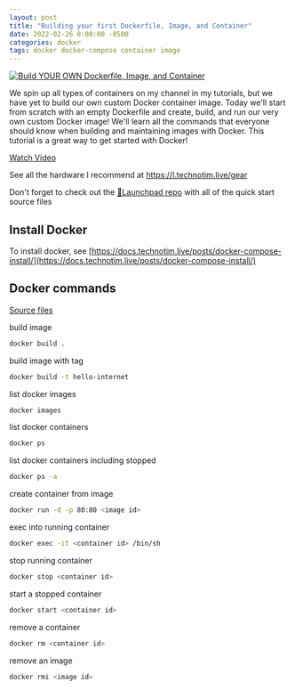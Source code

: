 ```yaml
---
layout: post
title: "Building your first Dockerfile, Image, and Container"
date: 2022-02-26 8:00:00 -0500
categories: docker
tags: docker docker-compose container image
---
```


[![Build YOUR OWN Dockerfile, Image, and Container](https://img.youtube.com/vi/SnSH8Ht3MIc/0.jpg)](https://www.youtube.com/watch?v=SnSH8Ht3MIc "Build YOUR OWN Dockerfile, Image, and Container")

We spin up all types of containers on my channel in my tutorials, but we have yet to build our own custom Docker container image.  Today we'll start from scratch with an empty Dockerfile and create, build, and run our very own custom Docker image!  We'll learn all the commands that everyone should know when building and maintaining images with Docker.  This tutorial is a great way to get started with Docker!

[Watch Video](https://www.youtube.com/watch?v=SnSH8Ht3MIc)

See all the hardware I recommend at <https://l.technotim.live/gear>

Don't forget to check out the [🚀Launchpad repo](https://l.technotim.live/quick-start) with all of the quick start source files

## Install Docker

To install docker, see [https://docs.technotim.live/posts/docker-compose-install/](https://docs.technotim.live/posts/docker-compose-install/)

## Docker commands

[Source files](https://github.com/techno-tim/launchpad/tree/master/docker/custom-image)

build image

```bash
docker build .
```

build image with tag

```bash
docker build -t hello-internet
```

list docker images

```bash
docker images
```

list docker containers

```bash
docker ps
```

list docker containers including stopped

```bash
docker ps -a
```

create container from image

```bash
docker run -d -p 80:80 <image id>
```

exec into running container

```bash
docker exec -it <container id> /bin/sh
```

stop running container

```bash
docker stop <container id>
```

start a stopped container

```bash
docker start <container id>
```

remove a container 

```bash
docker rm <container id>
```

remove an image

```bash
docker rmi <image id>
```




